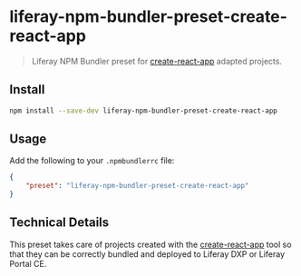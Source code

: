 # liferay-npm-bundler-preset-create-react-app

> Liferay NPM Bundler preset for
> [create-react-app](https://github.com/facebook/create-react-app) adapted
> projects.

## Install

```sh
npm install --save-dev liferay-npm-bundler-preset-create-react-app
```

## Usage

Add the following to your `.npmbundlerrc` file:

```json
{
	"preset": "liferay-npm-bundler-preset-create-react-app"
}
```

## Technical Details

This preset takes care of projects created with the
[create-react-app](https://github.com/facebook/create-react-app) tool so that
they can be correctly bundled and deployed to Liferay DXP or Liferay Portal CE.
